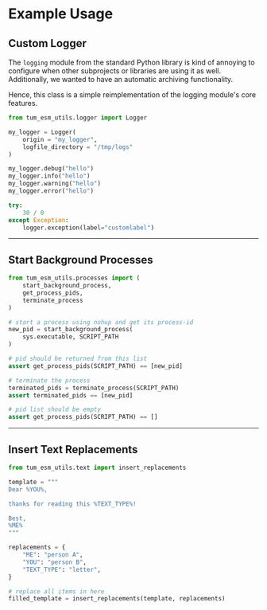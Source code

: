 # Example Usage

## Custom Logger

The `logging` module from the standard Python library is kind of annoying to configure when other subprojects or libraries are using it as well. Additionally, we wanted to have an automatic archiving functionality.

Hence, this class is a simple reimplementation of the logging module's core features.

```python
from tum_esm_utils.logger import Logger

my_logger = Logger(
    origin = "my_logger",
    logfile_directory = "/tmp/logs"
)

my_logger.debug("hello")
my_logger.info("hello")
my_logger.warning("hello")
my_logger.error("hello")

try:
    30 / 0
except Exception:
    logger.exception(label="customlabel")
```

<hr>

## Start Background Processes

```python
from tum_esm_utils.processes import (
    start_background_process,
    get_process_pids,
    terminate_process
)

# start a process using nohup and get its process-id
new_pid = start_background_process(
    sys.executable, SCRIPT_PATH
)

# pid should be returned from this list
assert get_process_pids(SCRIPT_PATH) == [new_pid]

# terminate the process
terminated_pids = terminate_process(SCRIPT_PATH)
assert terminated_pids == [new_pid]

# pid list should be empty
assert get_process_pids(SCRIPT_PATH) == []
```

<hr>

## Insert Text Replacements

```python
from tum_esm_utils.text import insert_replacements

template = """
Dear %YOU%,

thanks for reading this %TEXT_TYPE%!

Best,
%ME%
"""

replacements = {
    "ME": "person A",
    "YOU": "person B",
    "TEXT_TYPE": "letter",
}

# replace all items in here
filled_template = insert_replacements(template, replacements)
```
